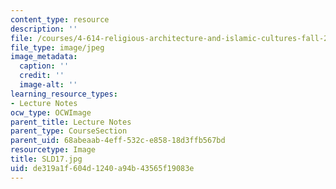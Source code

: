 ```yaml
---
content_type: resource
description: ''
file: /courses/4-614-religious-architecture-and-islamic-cultures-fall-2002/de319a1f604d1240a94b43565f19083e_SLD17.jpg
file_type: image/jpeg
image_metadata:
  caption: ''
  credit: ''
  image-alt: ''
learning_resource_types:
- Lecture Notes
ocw_type: OCWImage
parent_title: Lecture Notes
parent_type: CourseSection
parent_uid: 68abeaab-4eff-532c-e858-18d3ffb567bd
resourcetype: Image
title: SLD17.jpg
uid: de319a1f-604d-1240-a94b-43565f19083e
---
```

